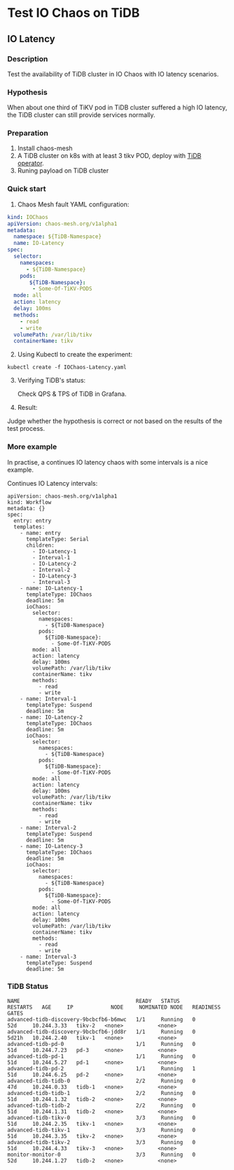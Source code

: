# Test IO Chaos on TiDB
## IO Latency

### Description
Test the availability of TiDB cluster in IO Chaos with IO latency scenarios.

### Hypothesis

When about one third of TiKV pod in TiDB cluster suffered a high IO latency, the TiDB cluster can still provide services normally.

### Preparation

1. Install chaos-mesh
2. A TiDB cluster on k8s with at least 3 tikv POD, deploy with [TiDB operator](https://docs.pingcap.com/tidb-in-kubernetes/stable/tidb-operator-overview).
3. Runing payload on TiDB cluster

### Quick start
1. Chaos Mesh fault YAML configuration:
```YAML
kind: IOChaos
apiVersion: chaos-mesh.org/v1alpha1
metadata:
  namespace: ${TiDB-Namespace}
  name: IO-Latency
spec:
  selector:
    namespaces:
      - ${TiDB-Namespace}
    pods:
       ${TiDB-Namespace}:
        - Some-Of-TiKV-PODS
  mode: all
  action: latency
  delay: 100ms
  methods:
    - read
    - write
  volumePath: /var/lib/tikv
  containerName: tikv
```
2. Using Kubectl to create the experiment:
```
kubectl create -f IOChaos-Latency.yaml
```
3. Verifying TiDB's status:

    Check QPS & TPS of TiDB in Grafana.
    <!-- TODO: Add some grafana picture -->
4. Result:

Judge whether the hypothesis is correct or not based on the results of the test process.

### More example

In practise, a continues IO latency chaos with some intervals is a nice example.


Continues IO Latency intervals:
```
apiVersion: chaos-mesh.org/v1alpha1
kind: Workflow
metadata: {}
spec:
  entry: entry
  templates:
    - name: entry
      templateType: Serial
      children:
        - IO-Latency-1
        - Interval-1
        - IO-Latency-2
        - Interval-2
        - IO-Latency-3
        - Interval-3
    - name: IO-Latency-1
      templateType: IOChaos
      deadline: 5m
      ioChaos:
        selector:
          namespaces:
            - ${TiDB-Namespace}
          pods:
            ${TiDB-Namespace}:
              - Some-Of-TiKV-PODS
        mode: all
        action: latency
        delay: 100ms
        volumePath: /var/lib/tikv
        containerName: tikv
        methods:
          - read
          - write
    - name: Interval-1
      templateType: Suspend
      deadline: 5m
    - name: IO-Latency-2
      templateType: IOChaos
      deadline: 5m
      ioChaos:
        selector:
          namespaces:
            - ${TiDB-Namespace}
          pods:
            ${TiDB-Namespace}:
              - Some-Of-TiKV-PODS
        mode: all
        action: latency
        delay: 100ms
        volumePath: /var/lib/tikv
        containerName: tikv
        methods:
          - read
          - write
    - name: Interval-2
      templateType: Suspend
      deadline: 5m
    - name: IO-Latency-3
      templateType: IOChaos
      deadline: 5m
      ioChaos:
        selector:
          namespaces:
            - ${TiDB-Namespace}
          pods:
            ${TiDB-Namespace}:
              - Some-Of-TiKV-PODS
        mode: all
        action: latency
        delay: 100ms
        volumePath: /var/lib/tikv
        containerName: tikv
        methods:
          - read
          - write
    - name: Interval-3
      templateType: Suspend
      deadline: 5m
```

### TiDB Status
```
NAME                                     READY   STATUS        RESTARTS   AGE     IP            NODE     NOMINATED NODE   READINESS GATES
advanced-tidb-discovery-9bcbcfb6-b6mwc   1/1     Running   0          52d     10.244.3.33   tikv-2   <none>           <none>
advanced-tidb-discovery-9bcbcfb6-jdd8r   1/1     Running   0          5d21h   10.244.2.40   tikv-1   <none>           <none>
advanced-tidb-pd-0                       1/1     Running   0          51d     10.244.7.23   pd-3     <none>           <none>
advanced-tidb-pd-1                       1/1     Running   0          51d     10.244.5.27   pd-1     <none>           <none>
advanced-tidb-pd-2                       1/1     Running   1          51d     10.244.6.25   pd-2     <none>           <none>
advanced-tidb-tidb-0                     2/2     Running   0          47d     10.244.0.33   tidb-1   <none>           <none>
advanced-tidb-tidb-1                     2/2     Running   0          51d     10.244.1.32   tidb-2   <none>           <none>
advanced-tidb-tidb-2                     2/2     Running   0          51d     10.244.1.31   tidb-2   <none>           <none>
advanced-tidb-tikv-0                     3/3     Running   0          51d     10.244.2.35   tikv-1   <none>           <none>
advanced-tidb-tikv-1                     3/3     Running   0          51d     10.244.3.35   tikv-2   <none>           <none>
advanced-tidb-tikv-2                     3/3     Running   0          51d     10.244.4.33   tikv-3   <none>           <none>
monitor-monitor-0                        3/3     Running   0          52d     10.244.1.27   tidb-2   <none>           <none>
```